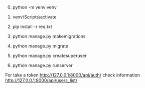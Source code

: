 0. python -m venv venv 
1. venv\Scripts\activate

2. pip install -r req.txt
3. python manage.py makemigrations
4. python manage.py migrate
5. python manage.py createsuperuser  
6. python manage.py runserver

For take a token http://127.0.0.1:8000/api/auth/
check information http://127.0.0.1:8000/api/users_list/
